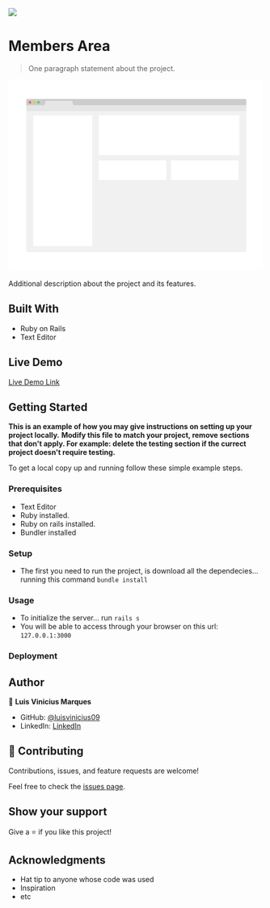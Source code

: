 ![](https://img.shields.io/badge/Microverse-blueviolet)

# Members Area

> One paragraph statement about the project.

![screenshot](./app_screenshot.png)

Additional description about the project and its features.

## Built With

- Ruby on Rails
- Text Editor

## Live Demo

[Live Demo Link](https://livedemo.com)


## Getting Started

**This is an example of how you may give instructions on setting up your project locally.**
**Modify this file to match your project, remove sections that don't apply. For example: delete the testing section if the currect project doesn't require testing.**


To get a local copy up and running follow these simple example steps.

### Prerequisites

- Text Editor
- Ruby installed.
- Ruby on rails installed.
- Bundler installed

### Setup

- The first you need to run the project, is download all the dependecies... running this command `bundle install`

### Usage

- To initialize the server... run `rails s`
- You will be able to access through your browser on this url: `127.0.0.1:3000`

### Deployment



## Author

👤 **Luis Vinicius Marques**

- GitHub: [@luisvinicius09](https://github.com/luisvinicius09)
- LinkedIn: [LinkedIn](https://linkedin.com/in/luis-vinicius)

## 🤝 Contributing

Contributions, issues, and feature requests are welcome!

Feel free to check the [issues page](https://github.com/luisvinicius09/members-area/issues).

## Show your support

Give a ⭐️ if you like this project!

## Acknowledgments

- Hat tip to anyone whose code was used
- Inspiration
- etc
